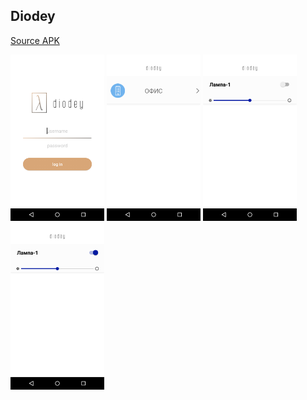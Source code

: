 ## Diodey
[Source APK](https://github.com/alikdemon1/Diodey/blob/master/app-debug.apk?raw=true)
<p >
  <img src="images/1-screen.png" width="150"/>
  <img src="images/2-screen.png" width="150"/>
  <img src="images/3-screen.png" width="150"/>
  <img src="images/4-screen.png" width="150"/>
</p>
